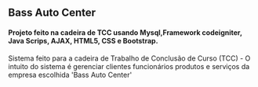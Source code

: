 <h2 aligne="center">Bass Auto Center</h2>

<h4>Projeto feito na cadeira de TCC usando Mysql,Framework codeigniter, Java Scrips, AJAX, HTML5, CSS e Bootstrap.</h4>

<p> Sistema feito para a cadeira de  Trabalho de Conclusão de Curso (TCC) - O intuito do sistema é gerenciar clientes funcionários produtos e serviços da empresa escolhida 'Bass Auto Center' </p>
